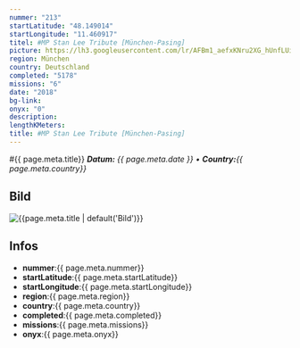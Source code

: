 ```yaml
---
nummer: "213"
startLatitude: "48.149014"
startLongitude: "11.460917"
titel: #MP Stan Lee Tribute [München-Pasing]
picture: https://lh3.googleusercontent.com/lr/AFBm1_aefxKNru2XG_hUnfLUib6NXySzg3jXSJW1gsomqmnEt8WqAtPTO9GaxjG-OUAiy3GGN3xuZyM_9KNNOp6CxXB58u9c2gfyOg_9fpbN37ulHfOr-gaLjEeHL8FZe2HTz4JohHbdq3sHAr-Qe1gxYbyPNaOb4aolV93ZDG_76nJDvyLoHt2kbZwr2nQrsD1QnSHr1iXPvtgC8pEpXnTBE0Lf60G78R3aY40PAPxCA1WdM2lJRUkozF8wqcPIgLZ35oUmafhT74-GwAItBEK6sH-b0aoDRWkYc5FuQKK9_18temLUVeizwl2gR2VwLbm_TMsgHTBPE-B6YT8f0aY7G4PIJZsU02FcftgfOf7lcznZWFnl-Q-O2lDg69klsL2hJzy8NGz0ySS0cNc7eJTt-rLdKYVRAkg8egZjzBX6AG-tfWRLp4qj0hXidcuqcngFDzhob9-O0rgJ27LWhWNVhm1eIt-GF6qZi_WcoXQ5E8JPsjO3ewdlyxDmO159Cs_YGwG6qu874-OXBlTPsrv2-fO6FyhNStWmSvQotYnK16GpjrHd9g8UAF_kWHeSh4vxz7JJJgbfN80Qk9gf4s5CuFL-DE0iFXerXV0AAE7Ud96W0bVatoec0rm9NoWCTl-nJEnEZ4bqmYk58U6qaiC9KQW3ykQRhqNS8D19wCmIfXjYXxmY3zZ6l71ZMnV_xuqyNjW7wd2j-obsFEqKJao4KDELZwXdxBn85wvrlrx9L0XS4G2vhaAsSuLLzhbLNCoWg97Ba1ZqEmzASySDUsXA3G5d7u-yxqqrGzwF-YYXusPWE2s3bs6GhOAX8n0kjhkxLOM6jH3sPIHBstbXPM5TrFyrTGP8eec
region: München
country: Deutschland
completed: "5178"
missions: "6"
date: "2018"
bg-link: 
onyx: "0"
description: 
lengthKMeters: 
title: #MP Stan Lee Tribute [München-Pasing]
---
```


#{{ page.meta.title}}
_**Datum:** {{ page.meta.date }} • **Country:**{{ page.meta.country}}_

## Bild
![{{page.meta.title | default('Bild')}}]({{page.meta.picture}})

## Infos
- **nummer**:{{ page.meta.nummer}}
- **startLatitude**:{{ page.meta.startLatitude}}
- **startLongitude**:{{ page.meta.startLongitude}}
- **region**:{{ page.meta.region}}
- **country**:{{ page.meta.country}}
- **completed**:{{ page.meta.completed}}
- **missions**:{{ page.meta.missions}}
- **onyx**:{{ page.meta.onyx}}

